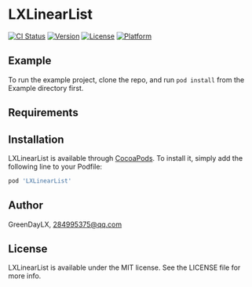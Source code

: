 # LXLinearList

[![CI Status](https://img.shields.io/travis/GreenDayLX/LXLinearList.svg?style=flat)](https://travis-ci.org/GreenDayLX/LXLinearList)
[![Version](https://img.shields.io/cocoapods/v/LXLinearList.svg?style=flat)](https://cocoapods.org/pods/LXLinearList)
[![License](https://img.shields.io/cocoapods/l/LXLinearList.svg?style=flat)](https://cocoapods.org/pods/LXLinearList)
[![Platform](https://img.shields.io/cocoapods/p/LXLinearList.svg?style=flat)](https://cocoapods.org/pods/LXLinearList)

## Example

To run the example project, clone the repo, and run `pod install` from the Example directory first.

## Requirements

## Installation

LXLinearList is available through [CocoaPods](https://cocoapods.org). To install
it, simply add the following line to your Podfile:

```ruby
pod 'LXLinearList'
```

## Author

GreenDayLX, 284995375@qq.com

## License

LXLinearList is available under the MIT license. See the LICENSE file for more info.
